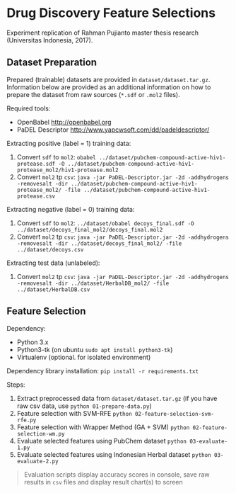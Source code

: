 # Drug Discovery Feature Selections

Experiment replication of Rahman Pujianto master thesis research (Universitas Indonesia, 2017).

## Dataset Preparation

Prepared (trainable) datasets are provided in `dataset/dataset.tar.gz`. Information below are provided as an additional information on how to prepare the dataset from raw sources (`*.sdf` or `.mol2` files).

Required tools:

* OpenBabel http://openbabel.org
* PaDEL Descriptor http://www.yapcwsoft.com/dd/padeldescriptor/

Extracting positive (label = 1) training data:

1. Convert `sdf` to `mol2`: `obabel ../dataset/pubchem-compound-active-hiv1-protease.sdf -O ../dataset/pubchem-compound-active-hiv1-protease_mol2/hiv1-protease.mol2`
1. Convert `mol2` tp `csv`: `java -jar PaDEL-Descriptor.jar -2d -addhydrogens -removesalt -dir ../dataset/pubchem-compound-active-hiv1-protease_mol2/ -file ../dataset/pubchem-compound-active-hiv1-protease.csv`

Extracting negative (label = 0) training data:

1. Convert `sdf` to `mol2`: `../dataset/obabel decoys_final.sdf -O ../dataset/decoys_final_mol2/decoys_final.mol2`
1. Convert `mol2` tp `csv`: `java -jar PaDEL-Descriptor.jar -2d -addhydrogens -removesalt -dir ../dataset/decoys_final_mol2/ -file ../dataset/decoys.csv`

Extracting test data (unlabeled):

1. Convert `mol2` tp `csv`: `java -jar PaDEL-Descriptor.jar -2d -addhydrogens -removesalt -dir ../dataset/HerbalDB_mol2/ -file ../dataset/HerbalDB.csv`


## Feature Selection

Dependency:

* Python 3.x
* Python3-tk (on ubuntu `sudo apt install python3-tk`)
* Virtualenv (optional. for isolated environment)

Dependency library installation: `pip install -r requirements.txt`

Steps:

1. Extract preprocessed data from `dataset/dataset.tar.gz` (if you have raw csv data, use `python 01-prepare-data.py`)
1. Feature selection with SVM-RFE `python 02-feature-selection-svm-rfe.py` 
1. Feature selection with Wrapper Method (GA + SVM) `python 02-feature-selection-wm.py`
1. Evaluate selected features using PubChem dataset `python 03-evaluate-1.py`
1. Evaluate selected features using Indonesian Herbal dataset `python 03-evaluate-2.py`

> Evaluation scripts display accuracy scores in console, save raw results in `csv` files and display result chart(s) to screen
